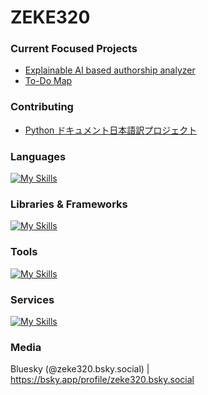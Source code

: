 <!-- ### Hi there 👋 ->

<!--
**ZEKE320/zeke320** is a ✨ _special_ ✨ repository because its `README.md` (this file) appears on your GitHub profile.

Here are some ideas to get you started:

- 🔭 I’m currently working on ...
- 🌱 I’m currently learning ...
- 👯 I’m looking to collaborate on ...
- 🤔 I’m looking for help with ...
- 💬 Ask me about ...
- 📫 How to reach me: ...
- 😄 Pronouns: ...
- ⚡ Fun fact: ...
-->

# ZEKE320

### Current Focused Projects

- [Explainable AI based authorship analyzer](https://github.com/ZEKE320/shap-authorship-analysis-demo)
- [To-Do Map](https://github.com/ZEKE320/todo-map)

### Contributing

- [Python ドキュメント日本語訳プロジェクト](https://github.com/python-doc-ja/python-doc-ja)

### Languages

[![My Skills](https://skillicons.dev/icons?i=java,py,js,ts,html,css,sass)](https://skillicons.dev)

### Libraries & Frameworks

[![My Skills](https://skillicons.dev/icons?i=spring,django,nextjs,nodejs,react,webpack,babel,jquery,bootstrap,materialui,emotion,sklearn)](https://skillicons.dev)

### Tools

[![My Skills](https://skillicons.dev/icons?i=git,github,gitlab,eclipse,linux,docker,bash,powershell,vscode,gradle,md,latex,mysql,postgresql,postman)](https://skillicons.dev)

### Services

[![My Skills](https://skillicons.dev/icons?i=vercel)](https://skillicons.dev)

### Media

Bluesky (@zeke320.bsky.social) | https://bsky.app/profile/zeke320.bsky.social
